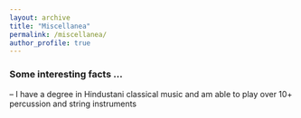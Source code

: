 ```yaml
---
layout: archive
title: "Miscellanea"
permalink: /miscellanea/
author_profile: true
---
```


### Some interesting facts ...
&ndash; I have a degree in Hindustani classical music and am able to play over 10+ percussion and string instruments

